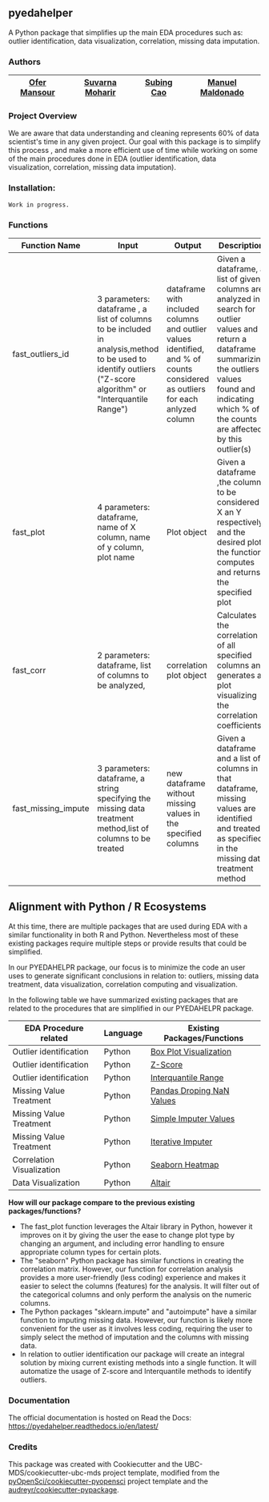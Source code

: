 ## pyedahelper 

A Python package that simplifies up the main EDA procedures such as: outlier identification, data visualization, correlation, missing data imputation.

### Authors

| [Ofer Mansour](https://github.com/ofer-m) | [Suvarna Moharir](https://github.com/suvarna-m) | [Subing Cao ](https://github.com/scao1)| [Manuel Maldonado](https://github.com/manu2856)|
|:------------:|:--------------:|:--------------:|:--------------:|

### Project Overview

We are aware that data understanding and cleaning represents 60% of data scientist's time in any given project. 
Our goal with this package is to simplify this process , and make a more efficient use of time while working on some of the main procedures done in EDA (outlier identification, data visualization, correlation, missing data imputation).


### Installation:

```
Work in progress. 
```

### Functions


| Function Name | Input | Output | Description |
|-----------|------------|---------------|------------------|
|fast_outliers_id|3 parameters:   dataframe , a list of columns to be included in analysis,method to be used to identify outliers ("Z-score algorithm" or "Interquantile Range")| dataframe with included columns and outlier values identified, and % of counts considered as outliers for each anlyzed column| Given a dataframe, a list of given columns are analyzed in search for outlier values and return a dataframe summarizing the outliers values found and indicating which % of the counts are affected by this outlier(s)|
|fast_plot|4 parameters:  dataframe, name of X column, name of y column, plot name  | Plot object | Given a dataframe ,the columns to be considered X an Y respectively, and the desired plot; the function computes and returns the specified plot|
|fast_corr| 2 parameters: dataframe, list of columns to be analyzed, |correlation plot object| Calculates the correlation of all specified columns and generates a plot visualizing the correlation coefficients.|
|fast_missing_impute|3 parameters: dataframe, a string specifying the missing data treatment method,list of columns to be treated| new dataframe without missing values in the specified columns|Given a dataframe and a list of columns in that dataframe, missing values are identified and treated as specified in the missing data treatment method |





## Alignment with Python / R Ecosystems

At this time, there are multiple packages that are used during EDA with a similar functionality in both R and Python. Nevertheless most of these existing packages require multiple steps or provide results that could be simplified.

In our PYEDAHELPR package, our focus is to minimize the code an user uses to generate significant conclusions in relation to: outliers, missing data treatment, data visualization, correlation computing and visualization.

In the following table we have summarized existing packages that are related to the procedures that are simplified in our PYEDAHELPR package.


|EDA Procedure related|Language|Existing Packages/Functions|
|---------|--------|---------------------------|
|Outlier identification| Python|[Box Plot Visualization](https://matplotlib.org/3.1.1/api/_as_gen/matplotlib.pyplot.boxplot.html)
|Outlier identification| Python |[Z-Score ](https://docs.scipy.org/doc/scipy/reference/generated/scipy.stats.zscore.html)
  |Outlier identification| Python |[Interquantile Range](https://docs.scipy.org/doc/scipy/reference/generated/scipy.stats.iqr.html)
|Missing Value Treatment|Python| [Pandas Droping NaN Values](https://pandas.pydata.org/pandas-docs/stable/reference/api/pandas.DataFrame.dropna.html)
|Missing Value Treatment|Python| [Simple Imputer Values](https://scikit-learn.org/stable/modules/generated/sklearn.impute.SimpleImputer.html#sklearn.impute.SimpleImputer)
|Missing Value Treatment|Python| [Iterative Imputer](https://scikit-learn.org/stable/modules/generated/sklearn.impute.IterativeImputer.html#sklearn.impute.IterativeImputer)
|Correlation Visualization|Python| [Seaborn Heatmap](https://seaborn.pydata.org/generated/seaborn.heatmap.html)
|Data Visualization|Python| [Altair](https://altair-viz.github.io/)


**How will our package compare to the previous existing packages/functions?**

+ The fast_plot function leverages the Altair library in Python, however it improves on it by giving the user the ease to change plot type by changing an argument, and including error handling to ensure appropriate column types for certain plots.
+ The "seaborn" Python package has similar functions in creating the correlation matrix. However, our function for correlation analysis provides a more user-friendly (less coding) experience and makes it easier to select the columns (features) for the analysis. It will filter out of the categorical columns and only perform the analysis on the numeric columns.
+ The Python packages "sklearn.impute" and "autoimpute" have a similar function to imputing missing data. However, our function is likely more convenient for the user as it involves less coding, requiring the user to simply select the method of imputation and the columns with missing data.
+ In relation to outlier identification our package will create an integral solution by mixing current existing methods into a single function. It will automatize the usage of Z-score and Interquantile methods to identify outliers.



### Documentation
The official documentation is hosted on Read the Docs: <https://pyedahelper.readthedocs.io/en/latest/>

### Credits
This package was created with Cookiecutter and the UBC-MDS/cookiecutter-ubc-mds project template, modified from the [pyOpenSci/cookiecutter-pyopensci](https://github.com/pyOpenSci/cookiecutter-pyopensci) project template and the [audreyr/cookiecutter-pypackage](https://github.com/audreyr/cookiecutter-pypackage).
